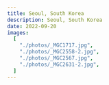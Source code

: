 ```yaml
---
title: Seoul, South Korea
description: Seoul, South Korea
date: 2022-09-20
images:
  [
    "./photos/_MGC1717.jpg",
    "./photos/_MGC2558-2.jpg",
    "./photos/_MGC2567.jpg",
    "./photos/_MGC2631-2.jpg",
  ]
---
```

